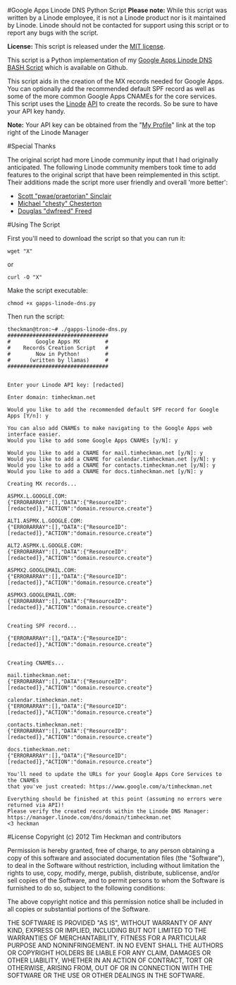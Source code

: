 #Google Apps Linode DNS Python Script
**Please note:** While this script was written by a Linode employee, it is not a Linode product nor is it maintained by Linode. Linode should not be contacted for support using this script or to report any bugs with the script.

**License:** This script is released under the [MIT license](http://www.opensource.org/licenses/mit-license.php).

This script is a Python implementation of my [Google Apps Linode DNS BASH Script](https://github.com/theckman/gapps-linode-dns) which is available on Github.

This script aids in the creation of the MX records needed for Google Apps.  You can optionally add the recommended default SPF record as well as some of the more common Google Apps CNAMEs for the core services.  This script uses the [Linode](http://www.linode.com/?r=78a747e2c08ffb6618e260c3c62f536687b9159c) [API](http://www.linode.com/api) to create the records.  So be sure to have your API key handy.

**Note:** Your API key can be obtained from the "[My Profile](https://manager.linode.com/profile/index)" link at the top right of the Linode Manager

#Special Thanks

The original script had more Linode community input that I had originally anticipated. The following Linode community members took time to add features to the original script that have been reimplemented in this sctipt. Their additions made the script more user friendly and overall 'more better':

* [Scott "pwae/praetorian" Sinclair](https://github.com/pwae)
* [Michael "chesty" Chesterton](https://github.com/chesty)
* [Douglas "dwfreed" Freed](https://github.com/dwfreed)


#Using The Script

First you'll need to download the script so that you can run it:

    wget "X"

or

    curl -O "X"

Make the script executable:

    chmod +x gapps-linode-dns.py

Then run the script:

    theckman@tron:~# ./gapps-linode-dns.py
	################################
	#        Google Apps MX        #
	#    Records Creation Script   #
	#        Now in Python!        #
	#      (written by llamas)     #
	################################
	
	
	Enter your Linode API key: [redacted]
	
	Enter domain: timheckman.net
	
	Would you like to add the recommended default SPF record for Google Apps [Y/n]: y
	
	You can also add CNAMEs to make navigating to the Google Apps web interface easier.
	Would you like to add some Google Apps CNAMEs [y/N]: y
	
	Would you like to add a CNAME for mail.timheckman.net [y/N]: y
	Would you like to add a CNAME for calendar.timheckman.net [y/N]: y
	Would you like to add a CNAME for contacts.timheckman.net [y/N]: y
	Would you like to add a CNAME for docs.timheckman.net [y/N]: y
	
	Creating MX records...
	
	ASPMX.L.GOOGLE.COM:
	{"ERRORARRAY":[],"DATA":{"ResourceID":[redacted]},"ACTION":"domain.resource.create"}
	
	ALT1.ASPMX.L.GOOGLE.COM:
	{"ERRORARRAY":[],"DATA":{"ResourceID":[redacted]},"ACTION":"domain.resource.create"}
	
	ALT2.ASPMX.L.GOOGLE.COM:
	{"ERRORARRAY":[],"DATA":{"ResourceID":[redacted]},"ACTION":"domain.resource.create"}
	
	ASPMX2.GOOGLEMAIL.COM:
	{"ERRORARRAY":[],"DATA":{"ResourceID":[redacted]},"ACTION":"domain.resource.create"}
	
	ASPMX3.GOOGLEMAIL.COM:
	{"ERRORARRAY":[],"DATA":{"ResourceID":[redacted]},"ACTION":"domain.resource.create"}
	
	
	Creating SPF record...
	
	{"ERRORARRAY":[],"DATA":{"ResourceID":[redacted]},"ACTION":"domain.resource.create"}
	
	
	Creating CNAMEs...
	
	mail.timheckman.net:
	{"ERRORARRAY":[],"DATA":{"ResourceID":[redacted]},"ACTION":"domain.resource.create"}
	
	calendar.timheckman.net:
	{"ERRORARRAY":[],"DATA":{"ResourceID":[redacted]},"ACTION":"domain.resource.create"}
	
	contacts.timheckman.net:
	{"ERRORARRAY":[],"DATA":{"ResourceID":[redacted]},"ACTION":"domain.resource.create"}
	
	docs.timheckman.net:
	{"ERRORARRAY":[],"DATA":{"ResourceID":[redacted]},"ACTION":"domain.resource.create"}
	
	You'll need to update the URLs for your Google Apps Core Services to the CNAMEs
	that you've just created: https://www.google.com/a/timheckman.net
	
	Everything should be finished at this point (assuming no errors were returned via API)!
	Please verify the created records within the Linode DNS Manager:
	https://manager.linode.com/dns/domain/timheckman.net
	<3 heckman

#License
Copyright (c) 2012 Tim Heckman and contributors

Permission is hereby granted, free of charge, to any person obtaining a copy of this software and associated documentation files (the "Software"), to deal in the Software without restriction, including without limitation the rights to use, copy, modify, merge, publish, distribute, sublicense, and/or sell copies of the Software, and to permit persons to whom the Software is furnished to do so, subject to the following conditions:

The above copyright notice and this permission notice shall be included in all copies or substantial portions of the Software.

THE SOFTWARE IS PROVIDED "AS IS", WITHOUT WARRANTY OF ANY KIND, EXPRESS OR IMPLIED, INCLUDING BUT NOT LIMITED TO THE WARRANTIES OF MERCHANTABILITY, FITNESS FOR A PARTICULAR PURPOSE AND NONINFRINGEMENT. IN NO EVENT SHALL THE AUTHORS OR COPYRIGHT HOLDERS BE LIABLE FOR ANY CLAIM, DAMAGES OR OTHER LIABILITY, WHETHER IN AN ACTION OF CONTRACT, TORT OR OTHERWISE, ARISING FROM, OUT OF OR IN CONNECTION WITH THE SOFTWARE OR THE USE OR OTHER DEALINGS IN THE SOFTWARE.
